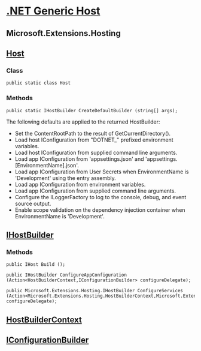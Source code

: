 
# [.NET Generic Host](https://docs.microsoft.com/en-us/dotnet/core/extensions/generic-host)

## Microsoft.Extensions.Hosting

## [Host](https://docs.microsoft.com/en-us/dotnet/api/microsoft.extensions.hosting.host?view=dotnet-plat-ext-6.0)

### Class

	public static class Host

### Methods

	public static IHostBuilder CreateDefaultBuilder (string[] args);

The following defaults are applied to the returned HostBuilder:

- Set the ContentRootPath to the result of GetCurrentDirectory().
- Load host IConfiguration from "DOTNET_" prefixed environment variables.
- Load host IConfiguration from supplied command line arguments.
- Load app IConfiguration from 'appsettings.json' and 'appsettings.[EnvironmentName].json'.
- Load app IConfiguration from User Secrets when EnvironmentName is 'Development' using the entry assembly.
- Load app IConfiguration from environment variables.
- Load app IConfiguration from supplied command line arguments.
- Configure the ILoggerFactory to log to the console, debug, and event source output.
- Enable scope validation on the dependency injection container when EnvironmentName is 'Development'.

## [IHostBuilder](https://docs.microsoft.com/en-us/dotnet/api/microsoft.extensions.hosting.ihostbuilder?view=dotnet-plat-ext-6.0)

### Methods

	public IHost Build ();

	public IHostBuilder ConfigureAppConfiguration (Action<HostBuilderContext,IConfigurationBuilder> configureDelegate);

	public Microsoft.Extensions.Hosting.IHostBuilder ConfigureServices (Action<Microsoft.Extensions.Hosting.HostBuilderContext,Microsoft.Extensions.DependencyInjection.IServiceCollection> configureDelegate);

## [HostBuilderContext](https://docs.microsoft.com/en-us/dotnet/api/microsoft.extensions.hosting.hostbuildercontext?view=dotnet-plat-ext-6.0)

## [IConfigurationBuilder](https://docs.microsoft.com/en-us/dotnet/api/microsoft.extensions.configuration.iconfigurationbuilder?view=dotnet-plat-ext-6.0)

